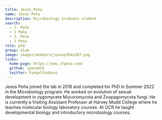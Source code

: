 ```yaml
---
title: Jesús Peña
name: Jesús Peña
description: Microbiology Graduate student
search:
  - J. Peña
  - J Peña
  - J. Pena
  - J Pena
role: phd
group: alum
image: images/members/jesusp384x387.png
links:
  home-page: https://www.jfpena.com/
  github: jpena016
  twitter: FungalEvoDevo
---
```


Jesús Peña joined the lab in 2016 and completed his PhD in Summer 2022 in the Microbiology program. He worked on evolution of sexual development in zygomycete Mucoromycota and Zoopagomycota fungi. He is currently a Visiting Assistant Professor at Harvey Mudd College where he teaches molecular biology laboratory courses. At UCR he taught developmental biology and introductory microbiology courses.
